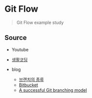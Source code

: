 # Git Flow

> Git Flow example study

## Source

  * Youtube
  * [생활코딩](https://opentutorials.org/module/2676/15606)
  * blog
    
    * [브랜치의 종류](https://mylko72.gitbooks.io/git/content/branch/branch_type.html)
    * [Bitbucket](https://www.atlassian.com/git/tutorials/comparing-workflows/gitflow-workflow)
    * [A successful Git branching model](https://nvie.com/posts/a-successful-git-branching-model/)
